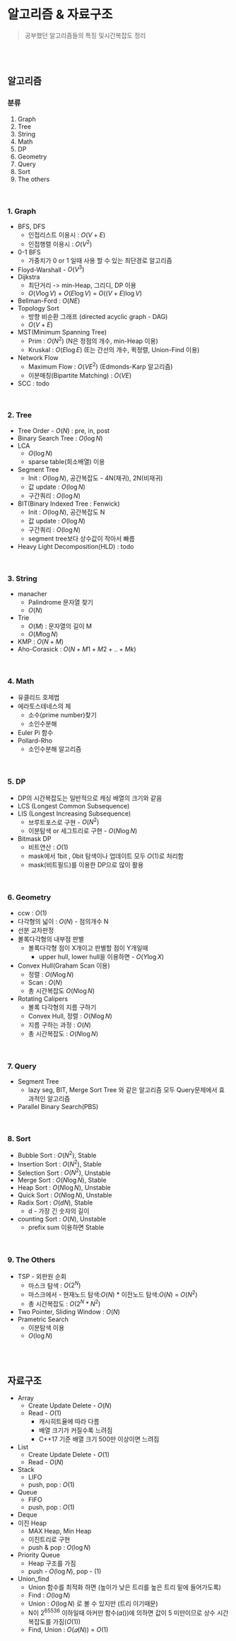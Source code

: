 # 알고리즘 & 자료구조
> 공부했던 알고리즘들의 특징 및시간복잡도 정리

<br><br>


## 알고리즘

### 분류
1. Graph
2. Tree
3. String
4. Math
5. DP
6. Geometry
7. Query
8. Sort
9. The others

<br>

### 1. Graph
* BFS, DFS
  * 인접리스트 이용시 : $O(V+E)$
  * 인접행렬 이용시 : $O(V^2)$
* 0-1 BFS
  * 가중치가 0 or 1 일때 사용 할 수 있는 최단경로 알고리즘
* Floyd-Warshall - $O(V^3)$
* Dijkstra
  * 최단거리 -> min-Heap, 그리디, DP 이용
  * $O(V\log{V})$ + $O(E\log{V})$ = $O((V+E)\log{V})$
* Bellman-Ford : $O(NE)$
* Topology Sort
  * 방향 비순환 그래프 (directed acyclic graph - DAG)
  * $O(V+E)$
* MST(Minimum Spanning Tree)
  * Prim : $O(N^2)$ (N은 정점의 개수, min-Heap 이용)
  * Kruskal : $O(E\log{E})$ (E는 간선의 개수, 퀵정렬, Union-Find 이용)
* Network Flow
  * Maximum Flow : $O(VE^2)$ (Edmonds-Karp 알고리즘)
  * 이분매칭(Bipartite Matching) : $O(VE)$
* SCC : todo

<br>

### 2. Tree
* Tree Order - $O(N)$ : pre, in, post
* Binary Search Tree : $O(\log{N})$
* LCA
  * $O(\log{N})$
  * sparse table(희소배열) 이용
* Segment Tree
  * Init : $O(\log{N})$, 공간복잡도 - 4N(재귀), 2N(비재귀)
  * 값 update : $O(\log{N})$
  * 구간쿼리 : $O(\log{N})$
* BIT(Binary Indexed Tree : Fenwick)
  * Init : $O(\log{N})$, 공간복잡도 N
  * 값 update :  $O(\log{N})$
  * 구간쿼리 :  $O(\log{N})$
  * segment tree보다 상수값이 작아서 빠름 
* Heavy Light Decomposition(HLD) : todo

<br>

### 3. String
* manacher
  * Palindrome 문자열 찾기
  * $O(N)$
* Trie
  * $O(M)$ : 문자열의 길이 M
  * $O(M\log{N})$
* KMP : $O(N+M)$
* Aho-Corasick : $O(N+M1+M2+..+Mk)$

<br>

### 4. Math
* 유클리드 호제법
* 에라토스테네스의 체
  * 소수(prime number)찾기
  * 소인수분해
* Euler Pi 함수
* Pollard-Rho
  * 소인수분해 알고리즘

<br>

### 5. DP
* DP의 시간복잡도는 일반적으로 캐싱 배열의 크기와 같음
* LCS (Longest Common Subsequence)
* LIS (Longest Increasing Subsequence)
  * 브루트포스로 구현 - $O(N^2)$
  * 이분탐색 or 세그트리로 구현 - $O(N\log{N})$
* Bitmask DP
  * 비트연산 : $O(1)$
  * mask에서 1bit , 0bit 탐색이나 업데이트 모두 $O(1)$로 처리함
  * mask(비트필드)를 이용한 DP으로 많이 활용

<br>

### 6. Geometry
* ccw : $O(1)$
* 다각형의 넓이 : $O(N)$ - 점의개수 N
* 선분 교차판정
* 볼록다각형의 내부점 판별
  * 볼록다각형 점이 X개이고 판별할 점이 Y개일때
    * upper hull, lower hull을 이용하면 - $O(Y\log{X})$
* Convex Hull(Graham Scan 이용)
  * 정렬 : $O(N\log{N})$
  * Scan : $O(N)$
  * 총 시간복잡도 $O(N\log{N})$
* Rotating Calipers
  * 볼록 다각형의 지름 구하기
  * Convex Hull, 정렬 : $O(N\log{N})$
  * 지름 구하는 과정 : $O(N)$
  * 총 시간복잡도 : $O(N\log{N})$

<br>

### 7. Query
* Segment Tree
  * lazy seg, BIT, Merge Sort Tree 와 같은 알고리즘 모두 Query문제에서 효과적인 알고리즘
* Parallel Binary Search(PBS)

<br>

### 8. Sort
* Bubble Sort : $O(N^2)$, Stable
* Insertion Sort : $O(N^2)$, Stable
* Selection Sort : $O(N^2)$, Unstable
* Merge Sort : $O(N\log{N})$, Stable
* Heap Sort : $O(N\log{N})$, Unstable
* Quick Sort : $O(N\log{N})$, Unstable
* Radix Sort : $O(dN)$, Stable
  * d - 가장 긴 숫자의 길이
* counting Sort : $O(N)$, Unstable
  * prefix sum 이용하면 Stable

<br>

### 9. The Others
* TSP - 외판원 순회
  * 마스크 탐색 : $O(2^N)$
  * 마스크에서 - 현재노드 탐색:$O(N)$ * 이전노드 탐색:$O(N)$ = $O(N^2)$
  * 총 시간복잡도 : $O(2^N * N^2)$
* Two Pointer, Sliding Window : $O(N)$
* Prametric Search 
  * 이분탐색 이용
  * $O(\log{N})$

<br><br>

## 자료구조
* Array
  * Create Update Delete - $O(N)$
  * Read - $O(1)$
    * 캐시히트율에 따라 다름
    * 배열 크기가 커질수록 느려짐
    * C++17 기준 배열 크기 500만 이상이면 느려짐
* List
  * Create Update Delete - $O(1)$
  * Read - $O(N)$
* Stack
  * LIFO  
  * push, pop : $O(1)$
* Queue
  * FIFO  
  * push, pop : $O(1)$
* Deque
* 이진 Heap
  * MAX Heap, Min Heap
  * 이진트리로 구현
  * push & pop : $O(\log{N})$
* Priority Queue
  * Heap 구조를 가짐  
  * push - $O(\log{N})$, pop - $(1)$
* Union_find
  * Union 함수를 최적화 하면 (높이가 낮은 트리를 높은 트리 밑에 들어가도록)
  * Find  : $O(\log{N})$
  * Union : $O(\log{N})$ 로 볼 수 있지만 (트리 이기때문)
  * N이 $2^65536$ 이하일때 아커만 함수(𝛼())에 의하면 값이 5 미만이므로 상수 시간복잡도를 가짐($O(1)$)
  * Find, Union : $O(𝛼(N))$ = $O(1)$

